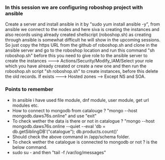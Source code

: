### In this session we are configuring roboshop project with ansible
Create a server and install ansible in it by "sudo yum install ansible -y", from ansible we connect to the nodes and here siva is creating the instances and also records using already created shellscript (roboshop.sh) as creating through ansible is somewhat difficult he will show in the upcoming sessions. So just copy the https URL from the github of roboshop.sh and clone in the ansible server and go to the roboshop location and run this command "sh roboshop.sh" before this you need to give role to the ansible server to create the instances ---> Actions/Security/Modify_IAM/Select your role which you have already created or create a new one and then run the roboshop.sh script "sh roboshop.sh" to create instances, before this delete the old records. If exists ---> Hosted zones --> Except NS and SOA.

### Points to remember
- In ansible i have used file module, dnf module, user module, get url modules etc.
- How to connect to mongodb from catalouge ? "mongo --host mongodb.daws76s.online" and use "exit"
- To check wether the data is there or not in catalogue ? 
   "mongo --host mongodb.daws76s.online --quiet --eval 'db = db.getSiblingDB'("catalogue");
   db.products.count()'
- Should check the above command in /app/schema folder.
- To check wether the catalogue is connected to mongodb or not ? is the below command.
- sudo su - and then "tail -f /var/log/messages"
